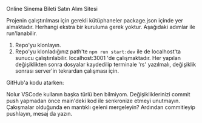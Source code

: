 Online Sinema Bileti Satın Alım Sitesi

Projenin çalıştırılması için gerekli kütüphaneler package.json içinde yer almaktadır. Herhangi ekstra bir kuruluma gerek yoktur. Aşağıdaki adımlar ile run'lanabilir. 

1. Repo'yu klonlayın.
2. Repo'yu klonladığınız path'te `npm run start:dev` ile de localhost'ta sunucu çalıştırılabilir. localhost:3001 'de çalışmaktadır. Her yapılan değişiklikten sonra dosyalar kaydedilip terminale 'rs' yazılmalı, değişiklik sonrası server'in tekrardan çalışması için.


GitHub'a kodu atarken:

Nolur VSCode kullanın başka türlü ben bilmiyom. 
Değişikliklerinizi commit push yapmadan önce main'deki kod ile senkronize etmeyi unutmayın. Çakışmalar olduğunda en mantıklı geleni mergeleyin? Ardından commitleyip pushlayın, mesaj da yazın.